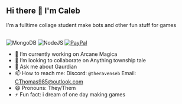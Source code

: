## Hi there 👋 I'm Caleb
 I'm a fulltime collage student make bots and other fun stuff for games  
 <br/>
 
![MongoDB](https://img.shields.io/badge/MongoDB-%234ea94b.svg?logo=mongodb&logoColor=white)
![NodeJS](https://img.shields.io/badge/node.js-6DA55F?logo=node.js&logoColor=white)
[![PayPal](https://img.shields.io/badge/PayPal-00457C?logo=paypal&logoColor=white)](https://www.paypal.com/ncp/payment/RAQJSKJSTJGV4)
<br/>
 






- 🔭 I’m currently working on Arcane Magica
- 👯 I’m looking to collaborate on Anything township tale 
- 💬 Ask me about Gaurdian
- 📫 How to reach me: Discord: `@theravenseb` Email: <a href = "mailto: CThomas985@outlook.com">CThomas985@outlook.com</a>
- 😄 Pronouns: They/Them
- ⚡ Fun fact: i dream of one day making games

